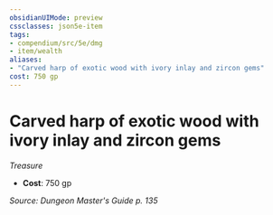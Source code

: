 ```yaml
---
obsidianUIMode: preview
cssclasses: json5e-item
tags:
- compendium/src/5e/dmg
- item/wealth
aliases: 
- "Carved harp of exotic wood with ivory inlay and zircon gems"
cost: 750 gp
---
```

# Carved harp of exotic wood with ivory inlay and zircon gems
*Treasure*  

- **Cost**: 750 gp

*Source: Dungeon Master's Guide p. 135*